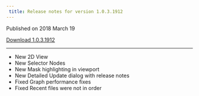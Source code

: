 ```yaml
---
 title: Release notes for version 1.0.3.1912
---
```


Published on 2018 March 19

[Download 1.0.3.1912]()

***

<ul class="changelog">
<li class="new"><span>New</span>  2D View</li>
<li class="new"><span>New</span>  Selector Nodes</li>
<li class="new"><span>New</span>  Mask highlighting in viewport</li>
<li class="new"><span>New</span>  Detailed Update dialog with release notes</li>
<li class="fixed"><span>Fixed</span>  Graph performance fixes</li>
<li class="fixed"><span>Fixed</span>  Recent files were not in order</li>
</ul>
